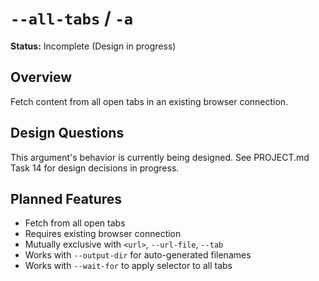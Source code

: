 # `--all-tabs` / `-a`

**Status:** Incomplete (Design in progress)

## Overview

Fetch content from all open tabs in an existing browser connection.

## Design Questions

This argument's behavior is currently being designed. See PROJECT.md Task 14 for design decisions in progress.

## Planned Features

- Fetch from all open tabs
- Requires existing browser connection
- Mutually exclusive with `<url>`, `--url-file`, `--tab`
- Works with `--output-dir` for auto-generated filenames
- Works with `--wait-for` to apply selector to all tabs
